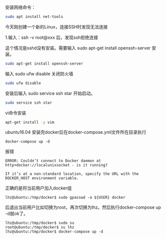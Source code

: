 安装网络命令：

```bash
sudo apt install net-tools
```

今天刚创建一个新的Linux，连接SSH时发现无法连接

1.输入：ssh -v root@xxx 后，发现ssh拒绝连接

这个情况是sshd没有安装。需要输入 sudo apt-get install openssh-server 安装。

```bash
sudo apt-get install openssh-server
```

输入 sudo ufw disable 关闭防火墙

```bash
sudo ufw disable
```

安装后输入 sudo service ssh star 开始启动。

```bash
sudo service ssh star
```





vi命令安装

```bash
apt-get install -y vim
```





ubuntu16.04 安装完docker后在docker-compose.yml文件所在目录执行

```
docker-compose up -d
```

报错

```
ERROR: Couldn’t connect to Docker daemon at http+docker://localunixsocket - is it running?

If it’s at a non-standard location, specify the URL with the DOCKER_HOST environment variable.
```

正确的是将当前用户加入docker组

```
lhz@ubuntu:/tmp/docker$ sudo gpasswd -a ${USER} docker
```

后退出当前用户比如切换为root，再次切换为lhz。然后执行docker-compose up -d就ok了。

```
lhz@ubuntu:/tmp/docker$ sudo su
root@ubuntu:/tmp/docker$ su lhz
lhz@ubuntu:/tmp/docker$ docker-compose up -d
```















